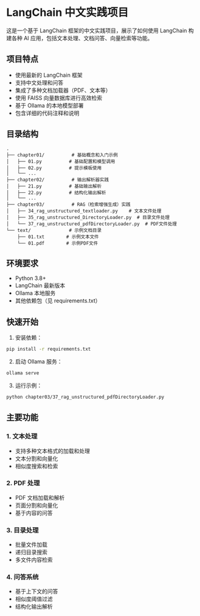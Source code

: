 # LangChain 中文实践项目

这是一个基于 LangChain 框架的中文实践项目，展示了如何使用 LangChain 构建各种 AI 应用，包括文本处理、文档问答、向量检索等功能。

## 项目特点

- 使用最新的 LangChain 框架
- 支持中文处理和问答
- 集成了多种文档加载器（PDF、文本等）
- 使用 FAISS 向量数据库进行高效检索
- 基于 Ollama 的本地模型部署
- 包含详细的代码注释和说明

## 目录结构

```
.
├── chapter01/          # 基础概念和入门示例
│   ├── 01.py          # 基础配置和模型调用
│   ├── 02.py          # 提示模板使用
│   └── ...
├── chapter02/          # 输出解析器实践
│   ├── 21.py          # 基础输出解析
│   ├── 22.py          # 结构化输出解析
│   └── ...
├── chapter03/          # RAG（检索增强生成）实践
│   ├── 34_rag_unstructured_textloader.py    # 文本文件处理
│   ├── 35_rag_unstructured_DirectoryLoader.py  # 目录文件处理
│   └── 37_rag_unstructured_pdfDirectoryLoader.py  # PDF文件处理
└── text/              # 示例文档目录
    ├── 01.txt        # 示例文本文件
    └── 01.pdf        # 示例PDF文件
```

## 环境要求

- Python 3.8+
- LangChain 最新版本
- Ollama 本地服务
- 其他依赖包（见 requirements.txt）

## 快速开始

1. 安装依赖：
```bash
pip install -r requirements.txt
```

2. 启动 Ollama 服务：
```bash
ollama serve
```

3. 运行示例：
```bash
python chapter03/37_rag_unstructured_pdfDirectoryLoader.py
```

## 主要功能

### 1. 文本处理
- 支持多种文本格式的加载和处理
- 文本分割和向量化
- 相似度搜索和检索

### 2. PDF 处理
- PDF 文档加载和解析
- 页面分割和向量化
- 基于内容的问答

### 3. 目录处理
- 批量文件加载
- 递归目录搜索
- 多文件内容检索

### 4. 问答系统
- 基于上下文的问答
- 相似度阈值过滤
- 结构化输出解析
